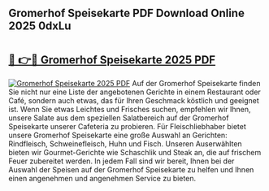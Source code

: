 ## Gromerhof Speisekarte PDF Download Online 2025 0dxLu

# <h2><a href="http://gc9cjk2.nevu.top/?p=Gromerhof+Speisekarte">🔗 👉🔴 Gromerhof Speisekarte 2025 PDF</a></h2>

[![Gromerhof Speisekarte 2025 PDF](https://i.imgur.com/dBaPXMq.png)](http://gc9cjk2.nevu.top/?p=Gromerhof+Speisekarte)
Auf der Gromerhof Speisekarte finden Sie nicht nur eine Liste der angebotenen Gerichte in einem Restaurant oder Café, sondern auch etwas, das für Ihren Geschmack köstlich und geeignet ist. Wenn Sie etwas Leichtes und Frisches suchen, empfehlen wir Ihnen, unsere Salate aus dem speziellen Salatbereich auf der Gromerhof Speisekarte unserer Cafeteria zu probieren. Für Fleischliebhaber bietet unsere Gromerhof Speisekarte eine große Auswahl an Gerichten: Rindfleisch, Schweinefleisch, Huhn und Fisch. Unseren Auserwählten bieten wir Gourmet-Gerichte wie Schaschlik und Steak an, die auf frischem Feuer zubereitet werden. In jedem Fall sind wir bereit, Ihnen bei der Auswahl der Speisen auf der Gromerhof Speisekarte zu helfen und Ihnen einen angenehmen und angenehmen Service zu bieten.
